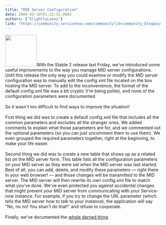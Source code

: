 ```yaml
---
title: "MID Server Configuration"
date: 2009-03-18T01:32:52.000Z
authors: ["SlightlyLoony"]
link: "https://community.servicenow.com/community?id=community_blog&sys_id=ac8c66e1dbd0dbc01dcaf3231f96191f"
---
```

<p><img  alt="" class="jive-image" src="cf6e2fb9db58dfc0b322f4621f961997.iix" style="width: auto; height: 102px;" />With the Stable 2 release last Friday, we've introduced some useful improvements to the way you manage MID server configurations. Until this release the only way you could examine or modify the MID server configuration was to manually edit the config.xml file located on the box hosting the MID server. To add to the inconvenience, the format of the default config.xml file was a bit cryptic (I'm being polite), and none of the configuration parameters were documented.<br /><br />So it wasn't too difficult to find ways to improve the situation!<!--break--><br /><br />First thing we did was to create a default config.xml file that includes all the common parameters and excludes all the stranger ones. We added comments to explain what those parameters are for, and we commented out the optional parameters (so you can just uncomment them to use them). We even grouped the required parameters together, right at the beginning, to make your life easier.<br /><br />Second thing we did was to create a new table that shows up as a related list on the MID server form. This table lists all the configuration parameters on your MID server as they were set when the MID server was last started. Best of all, you can add, delete, and modify these parameters — right there in your web browser! — and those changes will be transmitted to the MID server. The MID server will then rewrite its own config.xml file to match what you've done. We've even protected you against accidental changes that might prevent your MID server from communicating with your Service-now instance. For example, if you try to change the URL parameter (which tells the MID server how to talk to your instance), the application will say "No, no no! You shan't do that!" and refuse to cooperate.<br /><br />Finally, we've documented the <a title="ki.service-now.com/index.php?title=MID_Server_Configuration" href="http://wiki.service-now.com/index.php?title=MID_Server_Configuration">whole darned thing</a>.</p>